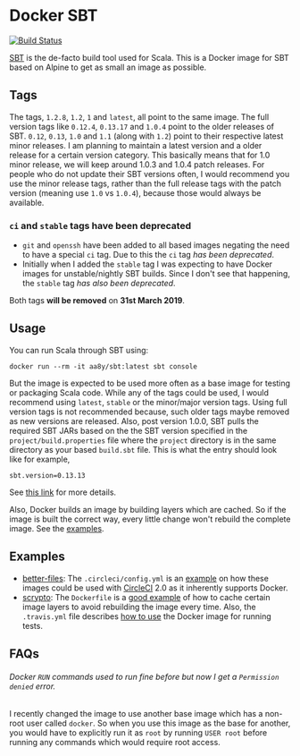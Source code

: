 # Docker SBT

[![Build Status](https://travis-ci.org/aa8y/docker-scala.svg?branch=master)](https://travis-ci.org/aa8y/docker-scala)

[SBT](http://www.scala-sbt.org/) is the de-facto build tool used for Scala. This is a Docker image for SBT based on Alpine to get as small an image as possible.

## Tags

The tags, `1.2.8`, `1.2`, `1` and `latest`, all point to the same image. The full version tags like `0.12.4`, `0.13.17` and `1.0.4` point to the older releases of SBT. `0.12`, `0.13`, `1.0` and `1.1` (along with `1.2`) point to their respective latest minor releases. I am planning to maintain a latest version and a older release for a certain version category. This basically means that for 1.0 minor release, we will keep around 1.0.3 and 1.0.4 patch releases. For people who do not update their SBT versions often, I would recommend you use the minor release tags, rather than the full release tags with the patch version (meaning use `1.0` vs `1.0.4`), because those would always be available.

### `ci` and `stable` tags have been deprecated

* `git` and `openssh` have been added to all based images negating the need to have a special `ci` tag. Due to this the `ci` tag _has been deprecated_.
* Initially when I added the `stable` tag I was expecting to have Docker images for unstable/nightly SBT builds. Since I don't see that happening, the `stable` tag _has also been deprecated_.

Both tags **will be removed** on **31st March 2019**.

## Usage

You can run Scala through SBT using:
```
docker run --rm -it aa8y/sbt:latest sbt console
```
But the image is expected to be used more often as a base image for testing or packaging Scala code. While any of the tags could be used, I would recommend using `latest`, `stable` or the minor/major version tags. Using full version tags is not recommended because, such older tags maybe removed as new versions are released. Also, post version 1.0.0, SBT pulls the required SBT JARs based on the the SBT version specified in the `project/build.properties` file where the `project` directory is in the same directory as your based `build.sbt` file. This is what the entry should look like for example,
```
sbt.version=0.13.13
```
See [this link](http://www.scala-sbt.org/0.13/docs/Basic-Def.html) for more details.

Also, Docker builds an image by building layers which are cached. So if the image is built the correct way, every little change won't rebuild the complete image. See the [examples](#examples).

## Examples

* [better-files](https://github.com/pathikrit/better-files): The `.circleci/config.yml` is an [example](https://github.com/pathikrit/better-files/blob/master/.circleci/config.yml) on how these images could be used with [CircleCI](https://circleci.com) 2.0 as it inherently supports Docker.
* [scrypto](https://github.com/input-output-hk/scrypto/): The `Dockerfile` is a [good example](https://github.com/input-output-hk/scrypto/blob/master/Dockerfile) of how to cache certain image layers to avoid rebuilding the image every time. Also, the `.travis.yml` file describes [how to use](https://github.com/input-output-hk/scrypto/blob/master/.travis.yml) the Docker image for running tests.

## FAQs

###### Docker `RUN` commands used to run fine before but now I get a `Permission denied` error.

I recently changed the image to use another base image which has a non-root user called `docker`. So when you use this image as the base for another, you would have to explicitly run it as `root` by running `USER root` before running any commands which would require root access.
